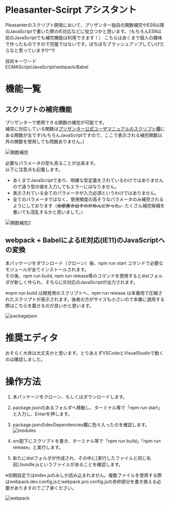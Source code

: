 # Pleasanter-Scirpt アシスタント

Pleasanterのスクリプト開発において、プリザンター独自の関数補完やES6以降のJavaScriptで書いた際のIE対応などに役立つかと思います。（もちろんES6以前のJavaScriptでも補完機能は利用できます！）
こちらはあくまで個人の趣味で作ったものですので完璧ではないです。ぼちぼちブラッシュアップしていけたらなと思っています!(^^)!

技術キーワード  
ECMAScript/JavaScript/webpack/Babel

# 機能一覧

## スクリプトの補完機能

プリザンターで使用できる関数の補完が可能です。  
補完に対応している関数は[プリザンター公式ユーザマニュアルのスクリプト欄](https://pleasanter.net/fs/publishes/418092/index?View=%7b%22Id%22%3a1%2c%22Name%22%3a%22%u6a19%u6e96%22%2c%22ColumnFilterHash%22%3a%7b%22ClassA%22%3a%22%5b%272200%27%5d%22%7d%2c%22ColumnSorterHash%22%3a%7b%22ClassA%22%3a0%2c%22Title%22%3a0%7d%7d)にある関数が主です(もちろんJavaScriptですので、ここで表示される補完関数以外の関数を使用しても問題ありません。)

![関数補完](https://user-images.githubusercontent.com/63548353/87864280-5d45e200-c9a1-11ea-91fc-16162572b982.png)

必要なパラメータの型も見ることが出来ます。  
以下に注意点も記載します。

* あくまでJavaScriptであり、明確な型定義をされているわけではありませんので違う型の値を入力してもエラーにはなりません。
* 表示されている全てのパラメータが入力必須というわけではありません。
* 全てのパラメータではなく、使用頻度の高そうなパラメータのみ補完されるようにしております（~~全部書き出すのがめんどかった。~~ たくさん補完候補を書いても混乱するかと思いまして。）

![関数補完2](https://user-images.githubusercontent.com/63548353/87864306-9bdb9c80-c9a1-11ea-9cb3-d31b829051a4.png)

## webpack + BabelによるIE対応(IE11)のJavaScriptへの変換

本パッケージをダウンロード（クローン）後、npm run start コマンドで必要なモジュールが全てインストールされます。  
その後、npm run build, npm run release等のコマンドを使用するとdistフォルダが新しく作られ、そちらにIE対応のJavaScriptが出力されます。  

※npm run build は開発用のスクリプトへ、npm run release は本番用で圧縮されたスクリプトが表示されます。後者の方がサイズも小さいので本番に適用する際はこちらを載せるのが良いかと思います。

![packagejson](https://user-images.githubusercontent.com/63548353/87864582-e7437a00-c9a4-11ea-86f0-330175b32c79.png)

# 推奨エディタ  

おそらく大体は大丈夫かと思います。とりあえずVSCodeとVisualStudioで動くのは確認しました。

# 操作方法

1. 本パッケージをクローン、もしくはダウンロードします。
1. package.jsonのあるフォルダへ移動し、ターミナル等で「npm run start」と入力し、Enterを押します。
1. package.jsonのdevDependencies欄に色々入ったのを確認します。  
![modules](https://user-images.githubusercontent.com/63548353/87864741-178c1800-c9a7-11ea-9346-923abc677cfc.png) 

1. src配下にスクリプトを書き、ターミナル等で「npm run build」「npm run release」と実行します。
1. 新たにdistフォルダが作成され、その中に[実行したファイルと同じ名前].bundle.jsというファイルがあることを確認します。

※初期設定ではindex.jsのみしか読み込まれません。複数ファイルを使用する際はwebpack.dev.config.jsとwebpack.pro.config.jsの赤枠部分を書き換える必要がありますのでご了承ください。

![webpack](https://user-images.githubusercontent.com/63548353/87864796-08599a00-c9a8-11ea-945a-fee66f20abe6.png)
